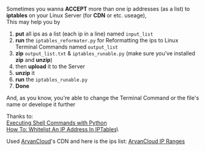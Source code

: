 Sometimes you wanna **ACCEPT** more than one ip addresses (as a list) to **iptables** on your Linux Server (for **CDN** or etc. useage),\
This may help you by
1.  **put** all ips as a list (each ip in a line) named `input_list`
2.  **run** the `iptables_reformater.py` for Reformatting the ips to Linux Terminal Commands named `output_list`
3.  **zip** `output_list.txt` & `iptables_runable.py` (make sure you've installed **zip** and **unzip**)
4.  then **upload** it to the Server
5.  **unzip** it 
6.  **run** the `iptables_runable.py` 
7.  **Done**

And, as you know, you're able to change the Terminal Command or the file's name or develope it further

Thanks to:\
[Executing Shell Commands with Python](https://stackabuse.com/executing-shell-commands-with-python/)\
[How To: Whitelist An IP Address In IPTables](https://help.serversaustralia.com.au/s/article/How-To-Whitelist-An-IP-Address-In-IPTables)\

Used [ArvanCloud](https://www.arvancloud.com/)'s CDN and here is the ips list: [ArvanCloud IP Ranges](https://www.arvancloud.com/en/ips)
